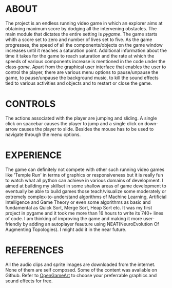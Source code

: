 # ABOUT
The project is an endless running video game in which an explorer aims at obtaining maximum score by dodging all the intervening obstacles. The main module that dictates the entire setting is *pygame*. The game starts whith a score set to zero and number of lives set to five. As the game progresses, the speed of all the components/objects on the game window increases until it reaches a saturation point. Additional information about the time it takes for the game to reach saturation and the rate at which the speeds of various components increase is mentioned in the code under the class *game*. Apart from the graphical user interface that enables the user to control the player, there are various menu options to pause/unpause the game, to pause/unpause the background music, to kill the sound effects tied to various activities and objects and to restart or close the game.

# CONTROLS
The actions associated with the player are jumping and sliding. A single click on spacebar causes the player to jump and a single click on down-arrow causes the player to slide. Besides the mouse has to be used to navigate through the menu options.

# EXPERIENCE
The game can definitely not compete with other such running video games like 'Temple Run' in terms of graphics or responsiveness but it is really fun to watch what all python can achieve in various domains of development. I aimed at building my skillset in some shallow areas of game development to eventually be able to build games those teach/visualize some moderately or extremely complex-to-understand algorithms of Machine Learning, Artificial Intelligence and Game Theory or even some algorithms as basic and fundamental as Quick Sort, Merge Sort, Heap Sort etc. It was my first project in pygame and it took me more than 16 hours to write its 740+ lines of code. I am thinking of improving the game and making it more user-friendly by adding an autoplayer feauture using NEAT(NeuroEvolution Of Augmenting Topologies). I might add it in the near future.

# REFERENCES
All the audio clips and sprite images are downloaded from the internet. None of them are self composed. Some of the content was available on Github. Refer to [OpenGameArt](https://opengameart.org/) to choose your preferrable graphics and sound effects for free.
